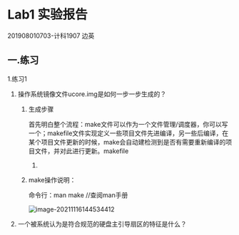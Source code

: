# Lab1 实验报告

201908010703-计科1907 边英

## 一.练习

1.练习1

1. 操作系统镜像文件ucore.img是如何一步一步生成的？

   1. 生成步骤

      首先明白整个流程：make文件可以作为一个文件管理/调度器，你可以写一个；makefile文件实现定义一些项目文件先进编译，另一些后编译，在某个项目文件更新的时候，make会自动建检测到是否有需要重新编译的项目文件，并对此进行更新。makefile

      1. 

   2. make操作说明：

      命令行：man make     //查阅man手册

      ![image-20211116144534412](/home/biang/.config/Typora/typora-user-images/image-20211116144534412.png)

2. 一个被系统认为是符合规范的硬盘主引导扇区的特征是什么？



